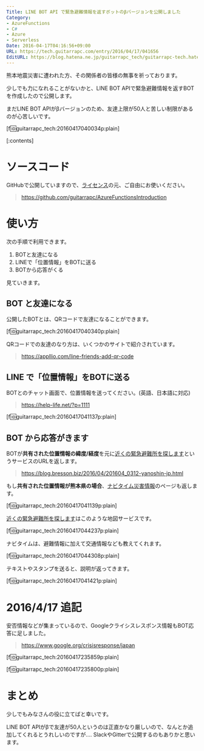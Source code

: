 ```yaml
---
Title: LINE BOT API で緊急避難情報を返すボットのβバージョンを公開しました
Category:
- AzureFunctions
- C#
- Azure
- Serverless
Date: 2016-04-17T04:16:56+09:00
URL: https://tech.guitarrapc.com/entry/2016/04/17/041656
EditURL: https://blog.hatena.ne.jp/guitarrapc_tech/guitarrapc-tech.hatenablog.com/atom/entry/10328537792371437107
---
```


熊本地震災害に遭われた方、その関係者の皆様の無事を祈っております。

少しでも力になれることがないかと、LINE BOT APIで緊急避難情報を返すBOTを作成したので公開します。

まだLINE BOT APIがβバージョンのため、友達上限が50人と苦しい制限があるのが心苦しいです。

[f:id:guitarrapc_tech:20160417040034p:plain]


[:contents]

# ソースコード

GitHubで公開していますので、[ライセンス](https://github.com/guitarrapc/AzureFunctionsIntroduction/blob/master/LICENSE)の元、ご自由にお使いください。

> https://github.com/guitarrapc/AzureFunctionsIntroduction

# 使い方

次の手順で利用できます。

1. BOTと友達になる
1. LINEで「位置情報」をBOTに送る
1. BOTから応答がくる

見ていきます。

## BOT と友達になる

公開したBOTとは、QRコードで友達になることができます。

[f:id:guitarrapc_tech:20160417040340p:plain]

QRコードでの友達のなり方は、いくつかのサイトで紹介されています。

> https://appllio.com/line-friends-add-qr-code

## LINE で「位置情報」をBOTに送る

BOTとのチャット画面で、位置情報を送ってください。(英語、日本語に対応)

> https://help-life.net/?p=1111

[f:id:guitarrapc_tech:20160417041137p:plain]


## BOT から応答がきます

BOTが**共有された位置情報の緯度/経度**を元に[近くの緊急避難所を探します](https://0312.yanoshin.jp/rescue/index/)というサービスのURLを返します。

> https://blog.bresson.biz/2016/04/201604_0312-yanoshin-jp.html


もし**共有された位置情報が熊本県の場合**、[ナビタイム災害情報](https://www.navitime.co.jp/saigai/?from=pctop)のページも返します。

[f:id:guitarrapc_tech:20160417041139p:plain]

 [近くの緊急避難所を探します](https://0312.yanoshin.jp/rescue/index/)はこのような地図サービスです。

[f:id:guitarrapc_tech:20160417044237p:plain]

ナビタイムは、避難情報に加えて交通情報なども教えてくれます。

[f:id:guitarrapc_tech:20160417044308p:plain]

テキストやスタンプを送ると、説明が返ってきます。

[f:id:guitarrapc_tech:20160417041421p:plain]

# 2016/4/17 追記

安否情報などが集まっているので、Googleクライシスレスポンス情報もBOT応答に足しました。

> https://www.google.org/crisisresponse/japan

[f:id:guitarrapc_tech:20160417235859p:plain]

[f:id:guitarrapc_tech:20160417235800p:plain]



# まとめ

少しでもみなさんの役に立てばと幸いです。

LINE BOT APIがβで友達が50人というのは正直かなり厳しいので、なんとか追加してくれるとうれしいのですが.... SlackやGitterで公開するのもありかと思います。
